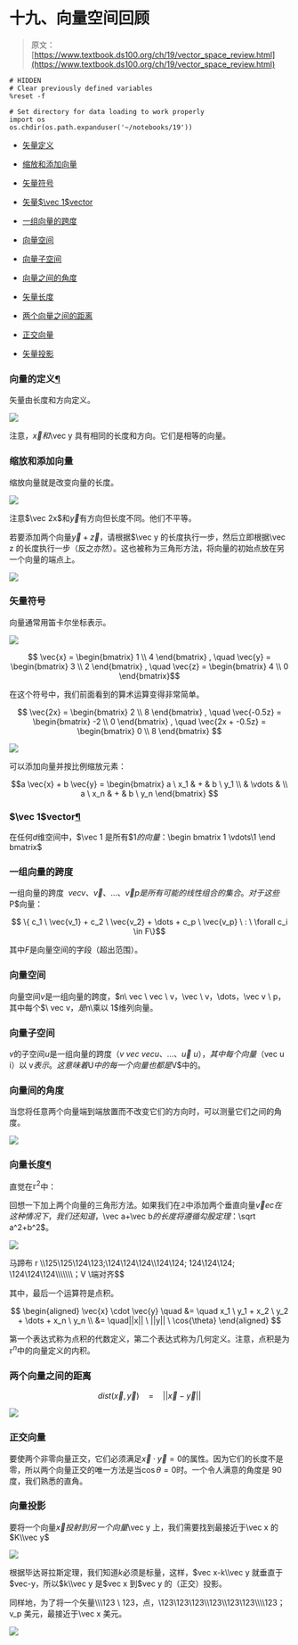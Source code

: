 # 十九、向量空间回顾

> 原文：[https://www.textbook.ds100.org/ch/19/vector_space_review.html](https://www.textbook.ds100.org/ch/19/vector_space_review.html)

```
# HIDDEN
# Clear previously defined variables
%reset -f

# Set directory for data loading to work properly
import os
os.chdir(os.path.expanduser('~/notebooks/19'))

```

*   [矢量定义](#Definition-of-a-vector)
*   [缩放和添加向量](#Scaling-and-adding-vectors)
*   [矢量符号](#Vector-notations)
*   [矢量$\vec 1$vector](#The-$\vec{1}$-vector)

*   [一组向量的跨度](#Span-of-a-set-of-vectors)
*   [向量空间](#Vector-spaces)
*   [向量子空间](#Vector-subspaces)

*   [向量之间的角度](#Angles-between-vectors)
*   [矢量长度](#Vector-lengths)
*   [两个向量之间的距离](#Distance-between-two-vectors)
*   [正交向量](#Orthogonal-vectors)
*   [矢量投影](#Projections-of-vectors)

### 向量的定义[¶](#Definition-of-a-vector)

矢量由长度和方向定义。

![](img/182f6f318b418119e2dca747b379a9ca.jpg)

注意，$\vec x 和$\vec y 具有相同的长度和方向。它们是相等的向量。

### 缩放和添加向量

缩放向量就是改变向量的长度。

![](img/1c986b4165be183e66852e3a412016a4.jpg)

注意$\vec 2x$和$\vec y$有方向但长度不同。他们不平等。

若要添加两个向量$\vec y+\vec z$，请根据$\vec y 的长度执行一步，然后立即根据\vec z 的长度执行一步（反之亦然）。这也被称为三角形方法，将向量的初始点放在另一个向量的端点上。

![](img/96d2456e7d205f246a828e103b63dadf.jpg)

### 矢量符号

向量通常用笛卡尔坐标表示。

![](img/628c62f5df1179ba1429e5fd9affb692.jpg)

$$ \vec{x} = \begin{bmatrix} 1 \\ 4 \end{bmatrix} , \quad \vec{y} = \begin{bmatrix} 3 \\ 2 \end{bmatrix} , \quad \vec{z} = \begin{bmatrix} 4 \\ 0 \end{bmatrix}$$

在这个符号中，我们前面看到的算术运算变得非常简单。

$$ \vec{2x} = \begin{bmatrix} 2 \\ 8 \end{bmatrix} , \quad \vec{-0.5z} = \begin{bmatrix} -2 \\ 0 \end{bmatrix} , \quad \vec{2x + -0.5z} = \begin{bmatrix} 0 \\ 8 \end{bmatrix} $$

![](img/119e829a3cfa7ada54a9c69482cc0d1d.jpg)

可以添加向量并按比例缩放元素：

$$a \vec{x} + b \vec{y} = \begin{bmatrix} a \ x_1 & + & b \ y_1 \\ & \vdots & \\ a \ x_n & + & b \ y_n \end{bmatrix} $$

### $\vec 1$vector[¶](#The-$\vec{1}$-vector)

在任何$d$维空间中，$\vec 1 是所有$1$的向量：$\begin bmatrix 1 \\vdots\\1 \end bmatrix$

### 一组向量的跨度

一组向量的跨度$\ \ vec v、\vec v、\dots、\vec v p 是所有可能的线性组合的集合。对于这些$P$向量：

$$ \{ c_1 \ \vec{v_1} + c_2 \ \vec{v_2} + \dots + c_p \ \vec{v_p} \ : \ \forall c_i \in F\}$$

其中$F$是向量空间的字段（超出范围）。

### 向量空间

向量空间$v$是一组向量的跨度，$n\ vec \ vec \ v，\vec \ v，\dots，\vec v \ p，其中每个$\ vec v，$是$n\乘以 1$维列向量。

### 向量子空间

$v$的子空间$u$是一组向量的跨度（$v\ vec \ vec u、\dots、\vec u \ u），其中每个向量（$vec u i）以 v$表示。这意味着$U$中的每一个向量也都是$V$中的。

### 向量间的角度

当您将任意两个向量端到端放置而不改变它们的方向时，可以测量它们之间的角度。

![](img/1ab785cde23f64a60b44c020541edac1.jpg)

### 向量长度[¶](#Vector-lengths)

直觉在$\mathbb r ^2$中：

回想一下加上两个向量的三角形方法。如果我们在$\mathbb 2$中添加两个垂直向量$\vec vec 在这种情况下，我们还知道，$\vec a+\vec b$的长度将遵循勾股定理：$\sqrt a^2+b^2$。

![](img/a65f83358494936835dc0ec67e90d9a4.jpg)

马蹄布 r \\\125\125\\124\123;\\124\124\124\\\124\124; 124\124\124; \124\124\124\\\\\\\\\\\\\；V \端对齐$$

其中，最后一个运算符是点积。

$$ \begin{aligned} \vec{x} \cdot \vec{y} \quad &= \quad x_1 \ y_1 + x_2 \ y_2 + \dots + x_n \ y_n \\ &= \quad||x|| \ ||y|| \ \cos{\theta} \end{aligned} $$

第一个表达式称为点积的代数定义，第二个表达式称为几何定义。注意，点积是为$\mathbb r ^n$中的向量定义的内积。

### 两个向量之间的距离

$$dist(\vec{x},\vec{y}) \quad = \quad || \vec{x} - \vec{y} ||$$

![](img/02a0ecd58c4410b6e73184acc9ace95a.jpg)

### 正交向量

要使两个非零向量正交，它们必须满足$\vec x \cdot\vec y=0$的属性。因为它们的长度不是零，所以两个向量正交的唯一方法是当$\cos \theta=0$时。一个令人满意的角度是 90 度，我们熟悉的直角。

### 向量投影

要将一个向量$\vec x 投射到另一个向量$\vec y 上，我们需要找到最接近于\vec x 的$K\\vec y$

![](img/f452adf39ee9d4ba9c363d7cd150a23d.jpg)

根据毕达哥拉斯定理，我们知道$k$必须是标量，这样，$vec x-k\\vec y 就垂直于$vec-y，所以$k\\vec y 是$vec x 到$vec y 的（正交）投影。

同样地，为了将一个矢量\\\\\\123 \ 123，点，\\123\123\123\\\\123\\\\123\\123\\\\\\\\123；v_p 美元，最接近于\vec x 美元。

![](img/8839f2182bcbe3d327adc8d24f8e2323.jpg)